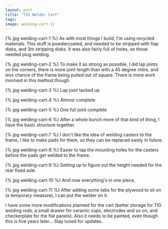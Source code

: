 ```yaml
---
layout: post
title: "TIG Welder Cart"
tags:
image: welding-cart-11
---
```

{% jpg welding-cart-1 %} As with most things I build, I'm using recycled materials. This stuff is powdercoated, and needed to be stripped with flap disks, and 3m stripping disks. It was also fairly full of holes, so those needed plug welding.

{% jpg welding-cart-2 %} To make it as strong as possible, I did lap joints on the corners, there is more joint length than with a 45 degree mitre, and less chance of the frame being pulled out of square. There is more work involved in this method though.

{% jpg welding-cart-3 %} Lap joint tacked up

{% jpg welding-cart-4 %} Almost complete

{% jpg welding-cart-5 %} One full joint complete

{% jpg welding-cart-6 %} After a whole bunch more of that kind of thing, I have the basic structure together.

{% jpg welding-cart-7 %} I don't like the idea of welding casters to the frame, I like to make pads for them, so they can be replaced easily in future.

{% jpg welding-cart-8 %} Easier to tap the mounting holes for the casters before the pads get welded to the frame.

{% jpg welding-cart-9 %} Setting up to figure out the height needed for the rear fixed axle.

{% jpg welding-cart-10 %} And now everything's in one piece, 

{% jpg welding-cart-11 %} After adding some tabs for the plywood to sit on (a temporary measure), I can put the welder on it.

I have some more modifications planned for the cart (better storage for TIG welding rods, a small drawer for ceramic cups, electrodes and so on, and checkerplate for the flat panels). Also it needs to be painted, even though this is five years later... Stay tuned for updates.


